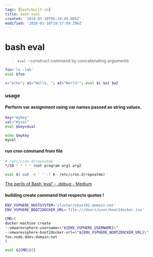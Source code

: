 ```yaml
---
tags: [bash/built-in]
title: bash eval
created: '2019-07-30T06:19:49.005Z'
modified: '2020-01-10T10:17:09.296Z'
---
```


# bash eval

>`eval` - construct command by concatenating arguments

```sh
foo='ls -lah'
eval $foo
```

```sh
c="echo"; a1="Hello, "; a2="World!"; eval $c $a1 $a2
```

### usage

#### Perform var assignment using var names passed as string values.
```sh
key="mykey"
val="myval"
eval $key=$val

echo $mykey
myval
```


#### run cron command from file
```sh
# /etc/cron.d/repeatme
*/10 * * * * root program arg1 arg2

eval $( cut -d ' ' -f 6- /etc/cron.d/repeatme)
```

[The perils of Bash ‘eval’ - .debug - Medium](https://medium.com/dot-debug/the-perils-of-bash-eval-cc5f9e309cae)


#### building create command that respects quotes !
```sh
ENV_VSPHERE_HOSTSYSTEM='cluster/vhost01.domain.net'
ENV_VSPHERE_BOOT2DOCKER_URL='file:///Users/user/boot2docker.iso'

CMD=(
docker-machine create
--vmwarevsphere-username=\"${ENV_VSPHERE_USERNAME}\"
--vmwarevsphere-boot2docker-url=\"${ENV_VSPHERE_BOOT2DOCKER_URL}\"
foo.node.ddev.domain.net
)

eval ${CMD[@]}
```
